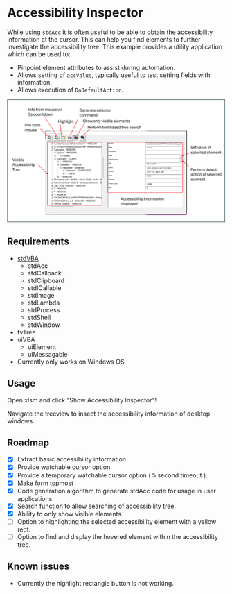 <!--
    {
        "description": "Accessibility Inspector",
        "tags":["ui", "window", "automation", "embedding"],
        "deps":["stdAcc", "stdProcess", "stdWindow", "stdICallable"]
    }
-->

# Accessibility Inspector

While using `stdAcc` it is often useful to be able to obtain the accessibility information at the cursor. This can help you find elements to further investigate the accessibility tree. This example provides a utility application which can be used to:

* Pinpoint element attributes to assist during automation.
* Allows setting of `accValue`, typically useful to test setting fields with information.
* Allows execution of `DoDefaultAction`.


![inspector](./docs/InspectorTutorial.png)

## Requirements

* [stdVBA](http://github.com/sancarn/stdVBA)
    * stdAcc
    * stdCallback
    * stdClipboard
    * stdICallable
    * stdImage
    * stdLambda
    * stdProcess
    * stdShell
    * stdWindow
* tvTree
* uiVBA
    * uiElement
    * uiMessagable
* Currently only works on Windows OS

## Usage

Open xlsm and click "Show Accessibility Inspector"!

Navigate the treeview to insect the accessibility information of desktop windows.

## Roadmap

* [X] Extract basic accessibility information
* [X] Provide watchable cursor option.
* [X] Provide a temporary watchable cursor option ( 5 second timeout ).
* [X] Make form topmost
* [X] Code generation algorithm to generate stdAcc code for usage in user applications.
* [X] Search function to allow searching of accessibility tree.
* [X] Ability to only show visible elements.
* [ ] Option to highlighting the selected accessibility element with a yellow rect.
* [ ] Option to find and display the hovered element within the accessibility tree.

## Known issues

* Currently the highlight rectangle button is not working.

